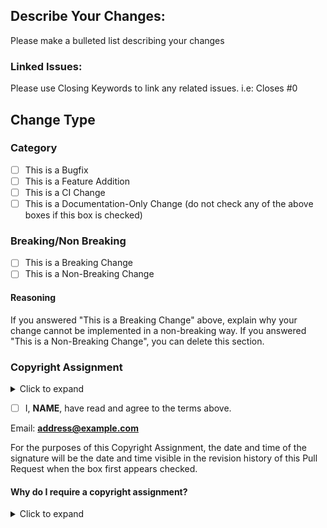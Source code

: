 ## Describe Your Changes:
Please make a bulleted list describing your changes

### Linked Issues:
Please use Closing Keywords to link any related issues. i.e:
Closes #0

## Change Type
### Category
- [ ] This is a Bugfix
- [ ] This is a Feature Addition
- [ ] This is a CI Change
- [ ] This is a Documentation-Only Change (do not check any of the above boxes if this box is checked)
### Breaking/Non Breaking
- [ ] This is a Breaking Change
- [ ] This is a Non-Breaking Change

#### Reasoning
If you answered "This is a Breaking Change" above, explain why your
change cannot be implemented in a non-breaking way. If you answered "This is a Non-Breaking Change", you can delete this section.

### Copyright Assignment
<details>
<summary> Click to expand </summary>
By submitting this Pull Request, I, **NAME**, warrant that I am (or have the legal authority to represent) the sole copyright holder of the changes and enhancements ("the Work") submitted, and that I have the right and power to enter into this agreement. I hereby transfer to Joshua Levin ("Assignee"), my entire right, title, and interest (including all rights under copyright) in the the Work to the software to which this Pull Request is submitted ("the Program"). The Work hereby assigned shall also include any future revisions of The Work hereafter made by me. 

I agree that if I have or acquire hereafter any intellectual property interest dominating the Program enhanced by the Work, such dominating interest will not be used to undermine the effect of this copyright assignment. (i.e Assignee and the general public will be licenced to use, in this program and any derivative works, without royalty or limitation, the subject matter of the dominating interest.)

After submitting this Pull Request (and agreeing to this copyright assignment), Assignee continues to grant you non-exlusive rights to use the Work using the same license under which the Program is released to the public. This license may change for new releases at any time. Asignee reserves the right to stop distributing copies of any given release to you or the general public at any time.

Clicking the box below (or placing an "x" within it, per the syntax of GitHub Pull Requests) is considered an electronic signature. By clicking the box and submitting this Pull Request, you are agreeing that your electronic signature is the legal equivalent of your manual signature on this Copyright Assignment if it was printed out, signed, and mailed or faxed to the Assignee.
</details>

- [ ] I, **NAME**, have read and agree to the terms above.

Email: **address@example.com**

For the purposes of this Copyright Assignment, the date and time of the signature will be the date and time visible in the revision history of this Pull Request when the box first appears checked.

#### Why do I require a copyright assignment?
<details>
<summary> Click to expand </summary>
I require a copyright assignment for changes to my projects for the same reason as the Free Software Foundation, and they do a much better job of explaining it in their post at https://www.gnu.org/licenses/why-assign.en.html than I could ever do.


Please email any questions about the copyright assignment to COPYRIGHT@morpheus636.com
</details>
